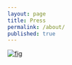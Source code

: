 ```yaml
---
layout: page
title: Press
permalink: /about/
published: true
---
```


[![fig](http://imgur.com/a/px8GH)](https://www.citylab.com/transportation/2017/09/visualize-transit-frequency-nearly-anywhere-in-the-world/538725/)


